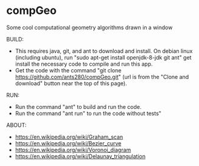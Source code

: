 # compGeo
Some cool computational geometry algorithms drawn in a window

BUILD:
* This requires java, git, and ant to download and install.  On debian linux (including ubuntu), run "sudo apt-get install openjdk-8-jdk git ant" get install the necessary code to compile and run this app.
* Get the code with the command "git clone https://github.com/ants280/compGeo.git" (url is from the "Clone and download" button near the top of this page).

RUN:
* Run the command "ant" to build and run the code.
* Run the command "ant run" to run the code without tests"

ABOUT:
* https://en.wikipedia.org/wiki/Graham_scan
* https://en.wikipedia.org/wiki/Bezier_curve
* https://en.wikipedia.org/wiki/Voronoi_diagram
* https://en.wikipedia.org/wiki/Delaunay_triangulation

